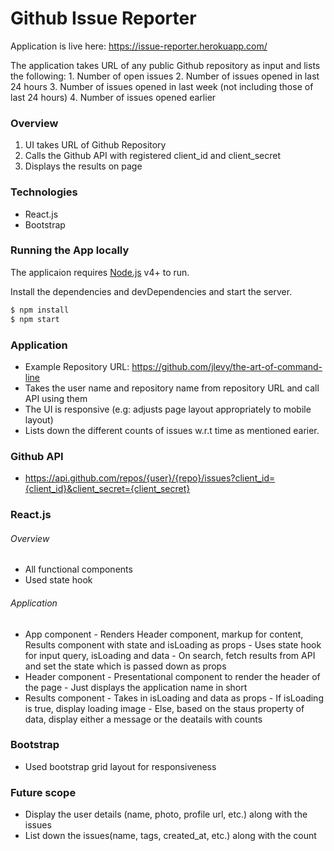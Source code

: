 # Github Issue Reporter

Application is live here: <https://issue-reporter.herokuapp.com/>

The application takes URL of any public Github repository as input and lists the following:
    1. Number of open issues
    2. Number of issues opened in last 24 hours
    3. Number of issues opened in last week (not including those of last 24 hours)
    4. Number of issues opened earlier

### Overview
1. UI takes URL of Github Repository
2. Calls the Github API with registered client_id and client_secret
3. Displays the results on page

### Technologies
  - React.js
  - Bootstrap

### Running the App locally

The applicaion requires [Node.js](https://nodejs.org/) v4+ to run.

Install the dependencies and devDependencies and start the server.

```sh
$ npm install
$ npm start
```

### Application
- Example Repository URL: https://github.com/jlevy/the-art-of-command-line
- Takes the user name and repository name from repository URL and call API using them
- The UI is responsive (e.g: adjusts page layout appropriately to mobile layout)
- Lists down the different counts of issues w.r.t time as mentioned earier.

### Github API
- https://api.github.com/repos/{user}/{repo}/issues?client_id={client_id}&client_secret={client_secret}

### React.js
###### Overview
- All functional components
- Used state hook

###### Application
- App component
        - Renders Header component, markup for content, Results component with state and isLoading as props
        - Uses state hook for input query, isLoading and data
        - On search, fetch results from API and set the state which is passed down as props
- Header component
        - Presentational component to render the header of the page
        - Just displays the application name in short
- Results component
        - Takes in isLoading and data as props
        - If isLoading is true, display loading image
        - Else, based on the staus property of data, display either a message or the deatails with counts


### Bootstrap
- Used bootstrap grid layout for responsiveness


### Future scope
- Display the user details (name, photo, profile url, etc.) along with the issues
- List down the issues(name, tags, created_at, etc.) along with the count
